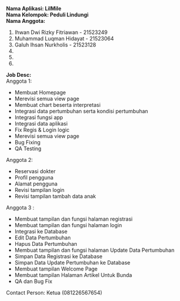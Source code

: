 **Nama Aplikasi: LilMile**  
**Nama Kelompok: Peduli Lindungi**  
**Nama Anggota:**  
1) Ihwan Dwi Rizky Fitriawan - 21523249  
2) Muhammad Luqman Hidayat - 21523064 
3) Galuh Ihsan Nurkholis - 21523128
4)  
5)  
6)  
  
**Job Desc:**  
Anggota 1:  
- Membuat Homepage
- Merevisi semua view page
- Membuat chart beserta interpretasi
- Integrasi data pertumbuhan serta kondisi pertumbuhan
- Integrasi fungsi app
- Integrasi data aplikasi
- Fix Regis & Login logic
- Merevisi semua view page
- Bug Fixing
- QA Testing
  
Anggota 2:  
- Reservasi dokter
- Profil pengguna
- Alamat pengguna
- Revisi tampilan login
- Revisi tampilan tambah data anak

Anggota 3 : 
- Membuat tampilan dan fungsi halaman registrasi
- Membuat tampilan dan fungsi halaman login
- Integrasi ke Database
- Edit Data Pertumbuhan
- Hapus Data Pertumbuhan
- Membuat tampilan dan fungsi halaman Update Data Pertumbuhan
- Simpan Data Registrasi ke Database
- Simpan Data Update Pertumbuhan ke Database
- Membuat tampilan Welcome Page
- Membuat tampilan Halaman Artikel Untuk Bunda
- QA dan Bug Fix
  
Contact Person: Ketua (081226567654)
